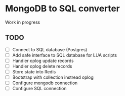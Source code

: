 # MongoDB to SQL converter

Work in progress

## TODO

- [ ] Connect to SQL database (Postgres)
- [ ] Add safe interface to SQL database for LUA scripts
- [ ] Handler oplog update records
- [ ] Handler oplog delete records
- [ ] Store state into Redis
- [ ] Bootstrap with collection instread oplog
- [ ] Configure mongodb connection
- [ ] Configure SQL connection
